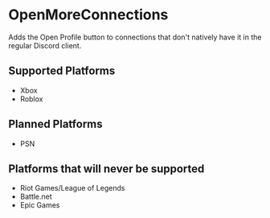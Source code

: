 # OpenMoreConnections

Adds the Open Profile button to connections that don't natively have it in the regular Discord client.
## Supported Platforms
* Xbox
* Roblox
## Planned Platforms
* PSN
## Platforms that will never be supported
* Riot Games/League of Legends
* Battle.net
* Epic Games
